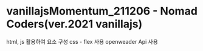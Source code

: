 # vanillajsMomentum_211206 - Nomad Coders(ver.2021 vanillajs)

html, js 활용하여 요소 구성
css - flex 사용
openweader Api 사용
